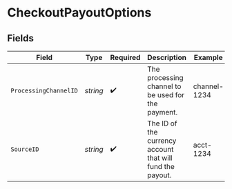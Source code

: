 # CheckoutPayoutOptions


## Fields

| Field                                                     | Type                                                      | Required                                                  | Description                                               | Example                                                   |
| --------------------------------------------------------- | --------------------------------------------------------- | --------------------------------------------------------- | --------------------------------------------------------- | --------------------------------------------------------- |
| `ProcessingChannelID`                                     | *string*                                                  | :heavy_check_mark:                                        | The processing channel to be used for the payment.        | channel-1234                                              |
| `SourceID`                                                | *string*                                                  | :heavy_check_mark:                                        | The ID of the currency account that will fund the payout. | acct-1234                                                 |